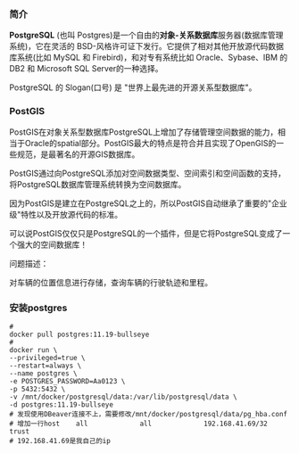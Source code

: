 ### 简介

**PostgreSQL** (也叫 Postgres)是一个自由的**对象-关系数据库**服务器(数据库管理系统)，它在灵活的 BSD-风格许可证下发行。它提供了相对其他开放源代码数据库系统(比如 MySQL 和 Firebird)，和对专有系统比如 Oracle、Sybase、IBM 的 DB2 和 Microsoft SQL Server的一种选择。

PostgreSQL 的 Slogan(口号) 是 "世界上最先进的开源关系型数据库"。

### PostGIS

PostGIS在对象关系型数据库PostgreSQL上增加了存储管理空间数据的能力，相当于Oracle的spatial部分。PostGIS最大的特点是符合并且实现了OpenGIS的一些规范，是最著名的开源GIS数据库。

PostGIS通过向PostgreSQL添加对空间数据类型、空间索引和空间函数的支持，将PostgreSQL数据库管理系统转换为空间数据库。

因为PostGIS是建立在PostgreSQL之上的，所以PostGIS自动继承了重要的"企业级"特性以及开放源代码的标准。

可以说PostGIS仅仅只是PostgreSQL的一个插件，但是它将PostgreSQL变成了一个强大的空间数据库！

问题描述：

对车辆的位置信息进行存储，查询车辆的行驶轨迹和里程。

### 安装postgres

```shell
#
docker pull postgres:11.19-bullseye
#
docker run \
--privileged=true \
--restart=always \
--name postgres \
-e POSTGRES_PASSWORD=Aa0123 \
-p 5432:5432 \
-v /mnt/docker/postgresql/data:/var/lib/postgresql/data \
-d postgres:11.19-bullseye
# 发现使用DBeaver连接不上，需要修改/mnt/docker/postgresql/data/pg_hba.conf 
# 增加一行host    all             all             192.168.41.69/32            trust
# 192.168.41.69是我自己的ip

```

